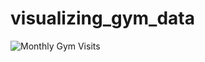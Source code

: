 # visualizing_gym_data

![Monthly Gym Visits](http://rhys-fernandes.github.io/visualizing_gym_data/line_chart.svg)

